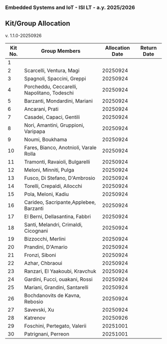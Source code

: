 ### Embedded Systems and IoT  - ISI LT - a.y. 2025/2026

## Kit/Group Allocation

v. 1.1.0-20250926
 
| Kit No.     | Group Members | Allocation Date | Return Date | 
| ----------- | ------------- | --------------- | ----------- |
| 1           | 			   |                 |             |
| 2           |  Scarcelli, Ventura, Magi | 20250924                |             |
| 3           |  Spagnoli, Spaccini, Greppi | 20250924                 |             |
| 4           |  Porcheddu, Ceccarelli, Napolitano, Todeschi | 20250924              |             |
| 5           |  Barzanti, Mondardini, Mariani | 20250924                |             |
| 6           |  Ancarani, Prati | 20250924             |             |
| 7           |  Casadei, Capaci, Gentili|   20250924              |             |
| 8           |  Nori, Amantini, Gruppioni, Varipapa |   20250924              |             |
| 9           |  Noumi, Boukhama | 20250924                |             |
| 10          |  Fares, Bianco, Anotnioli, Varale Rolla |  20250924               |             |
| 11          |  Tramonti, Ravaioli, Bulgarelli             |   20250924              |             |
| 12          |  Meloni, Minniti, Pulga |   20250924              |             |
| 13          |  Fusco, Di Stefano, D'Ambrosio | 20250924                |             |
| 14          |  Torelli, Crepaldi, Allocchi | 20250924                |             |
| 15          |  Pola, Meloni, Kadiu  |   20250924              |             |
| 16          |  Carideo, Sacripante,Applebee, Barzanti |  20250924               |             |
| 17          |  El Berni, Dellasantina, Fabbri  |  20250924               |             |
| 18          |  Santi, Melandri, Crimaldi, Cicognani | 20250924                |             |
| 19          |  Bizzocchi, Merlini | 20250924                |             |
| 20          |  Prandini, D'Amario | 20250924                |             |
| 21          |  Fronzi, Siboni |   20250924              |             |
| 22          |  Azhar, Chbraoui |  20250924               |             |
| 23          |  Ranzari, El Yaakoubi, Kravchuk | 20250924                |             |
| 24          |  Gardini, Fucci, ouakani, Rossi |   20250924              |             |
| 25          |  Mariani, Grandini, Santarelli |  20250924               |             |
| 26          |  Bochdanovits de Kavna, Rebosio | 20250924                |             |
| 27          |  Savevski, Xu |       20250924          |             |
| 28          |  Katrenov |  20250926               |             |
| 29          |  Foschini, Pertegato, Valerii |  20251001          |             |
| 30          |  Patrignani, Perreon |  20251001          |             |

 
